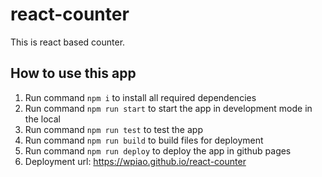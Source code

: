 # react-counter

This is react based counter.

## How to use this app

1. Run command `npm i` to install all required dependencies
2. Run command `npm run start` to start the app in development mode in the local
3. Run command `npm run test` to test the app
4. Run command `npm run build` to build files for deployment
5. Run command `npm run deploy` to deploy the app in github pages
6. Deployment url: https://wpiao.github.io/react-counter
